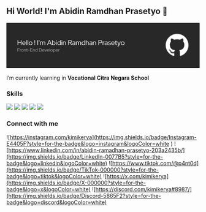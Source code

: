 ## Hi World! I'm Abidin Ramdhan Prasetyo 👋

![kimikerya](img/github-header-banner.png)
<!--
**kimikerya/kimikerya** is a ✨ _special_ ✨ repository because its `README.md` (this file) appears on your GitHub profile.

Here are some ideas to get you started:

- 🔭 I’m currently working on ...
- 🌱 I’m currently learning ...
- 👯 I’m looking to collaborate on ...
- 🤔 I’m looking for help with ...
- 💬 Ask me about ...
- 📫 How to reach me: ...
- 😄 Pronouns: ...
- ⚡ Fun fact: ...
-->

I’m currently learning in **Vocational Citra Negara School**

### Skills
<img src="https://img.shields.io/badge/HTML5-E34F26?style=for-the-badge&logo=html5&logoColor=white" /> <img src="https://img.shields.io/badge/CSS3-1572B6?style=for-the-badge&logo=css3&logoColor=white" /> <img src="https://img.shields.io/badge/JavaScript-323330?style=for-the-badge&logo=javascript&logoColor=F7DF1E" /> <img src="https://img.shields.io/badge/React_Native-20232A?style=for-the-badge&logo=react&logoColor=61DAFB" /> <img src="https://img.shields.io/badge/TypeScript-007ACC?style=for-the-badge&logo=typescript&logoColor=white" />

### Connect  with me

![https://instagram.com/kimikerya](https://img.shields.io/badge/Instagram-E4405F?style=for-the-badge&logo=instagram&logoColor=white
) ![https://www.linkedin.com/in/abidin-ramadhan-prasetyo-203a2435b/](https://img.shields.io/badge/LinkedIn-0077B5?style=for-the-badge&logo=linkedin&logoColor=white) ![https://www.tiktok.com/@p4nt0d](https://img.shields.io/badge/TikTok-000000?style=for-the-badge&logo=tiktok&logoColor=white) ![https://x.com/kimikerya](https://img.shields.io/badge/X-000000?style=for-the-badge&logo=x&logoColor=white) ![https://discord.com/kimikerya#8987/](https://img.shields.io/badge/Discord-5865F2?style=for-the-badge&logo=discord&logoColor=white)